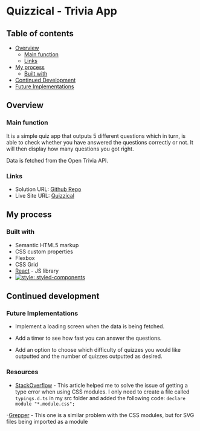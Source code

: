 # Quizzical - Trivia App

## Table of contents

- [Overview](#overview)
  - [Main function](#main-function)
  - [Links](#links)
- [My process](#my-process)
  - [Built with](#built-with)
- [Continued Development](#continued-development) 
 - [Future Implementations](#future-implementations)

## Overview

### Main function

It is a simple quiz app that outputs 5 different questions which in turn, is able to check whether you have answered the questions correctly or not. It will then display how many questions you got right.

Data is fetched from the Open Trivia API.

### Links

- Solution URL: [Github Repo](https://github.com/kebin20/quizzical)
- Live Site URL: [Quizzical](https://superlative-bubblegum-3c9442.netlify.app/)

## My process

### Built with

- Semantic HTML5 markup
- CSS custom properties
- Flexbox
- CSS Grid
- [React](https://reactjs.org/) - JS library
- [![style: styled-components](https://img.shields.io/badge/style-%F0%9F%92%85%20styled--components-orange.svg?colorB=daa357&colorA=db748e)](https://github.com/styled-components/styled-components)

## Continued development

### Future Implementations

- Implement a loading screen when the data is being fetched.

- Add a timer to see how fast you can answer the questions.

- Add an option to choose which difficulty of quizzes you would like outputted and the number of quizzes outputted as desired.

### Resources

- [StackOverflow](https://stackoverflow.com/questions/40382842/cant-import-css-scss-modules-typescript-says-cannot-find-module) - This article helped me to solve the issue of getting a type error when using CSS modules. 
I only need to create a file called `typings.d.ts` in my src folder and added the following code: `declare module "*.module.css";`

-[Grepper](https://www.grepper.com/answers/294839/Cannot+find+module+.svg%27+or+its+corresponding+type+declarations.?ucard=1) - This one is a similar problem with the CSS modules, but for SVG files being imported as a module